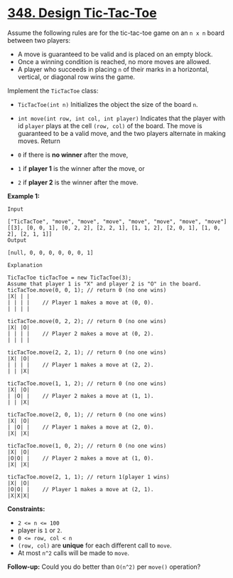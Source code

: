 # [348. Design Tic-Tac-Toe](https://leetcode.com/problems/design-tic-tac-toe/description/)

Assume the following rules are for the tic-tac-toe game on an `n x n` board
between two players:

- A move is guaranteed to be valid and is placed on an empty block.
- Once a winning condition is reached, no more moves are allowed.
- A player who succeeds in placing `n` of their marks in a horizontal,
vertical, or diagonal row wins the game.

Implement the `TicTacToe` class:

- `TicTacToe(int n)` Initializes the object the size of the board `n`.
- `int move(int row, int col, int player)` Indicates that the player with id
`player` plays at the cell `(row, col)` of the board. The move is guaranteed
to be a valid move, and the two players alternate in making moves. Return

- `0` if there is **no winner**  after the move,
- `1` if **player 1**  is the winner after the move, or
- `2` if **player 2**  is the winner after the move.

**Example 1:**

```
Input

["TicTacToe", "move", "move", "move", "move", "move", "move", "move"]
[[3], [0, 0, 1], [0, 2, 2], [2, 2, 1], [1, 1, 2], [2, 0, 1], [1, 0, 2], [2, 1, 1]]
Output

[null, 0, 0, 0, 0, 0, 0, 1]

Explanation

TicTacToe ticTacToe = new TicTacToe(3);
Assume that player 1 is "X" and player 2 is "O" in the board.
ticTacToe.move(0, 0, 1); // return 0 (no one wins)
|X| | |
| | | |    // Player 1 makes a move at (0, 0).
| | | |

ticTacToe.move(0, 2, 2); // return 0 (no one wins)
|X| |O|
| | | |    // Player 2 makes a move at (0, 2).
| | | |

ticTacToe.move(2, 2, 1); // return 0 (no one wins)
|X| |O|
| | | |    // Player 1 makes a move at (2, 2).
| | |X|

ticTacToe.move(1, 1, 2); // return 0 (no one wins)
|X| |O|
| |O| |    // Player 2 makes a move at (1, 1).
| | |X|

ticTacToe.move(2, 0, 1); // return 0 (no one wins)
|X| |O|
| |O| |    // Player 1 makes a move at (2, 0).
|X| |X|

ticTacToe.move(1, 0, 2); // return 0 (no one wins)
|X| |O|
|O|O| |    // Player 2 makes a move at (1, 0).
|X| |X|

ticTacToe.move(2, 1, 1); // return 1(player 1 wins)
|X| |O|
|O|O| |    // Player 1 makes a move at (2, 1).
|X|X|X|
```

**Constraints:**

- `2 <= n <= 100`
- player is `1` or `2`.
- `0 <= row, col < n`
- `(row, col)` are **unique**  for each different call to `move`.
- At most `n^2` calls will be made to `move`.

**Follow-up:**  Could you do better than `O(n^2)` per `move()` operation?
